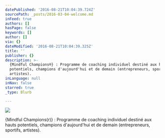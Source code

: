 ```yaml
---
datePublished: '2016-08-21T10:04:39.724Z'
sourcePath: _posts/2016-03-04-welcome.md
inFeed: true
authors: []
hasPage: false
keywords: []
author: []
via: {}
dateModified: '2016-08-21T10:04:39.325Z'
title: ''
publisher: {}
description: >-
  {Mindful Champions®} : Programme de coaching individuel destiné aux hauts
  potentiels, champions d'aujourd'hui et de demain (entrepreneurs, sportifs,
  artistes).
inLanguage: null
inNav: false
starred: true
_type: Blurb

---
```

![](https://the-grid-user-content.s3-us-west-2.amazonaws.com/bdfe7d9c-c6bb-405d-a03f-e028eae2327c.jpg)

{Mindful Champions(r)} : Programme de coaching individuel destiné aux hauts potentiels, champions d'aujourd'hui et de demain (entrepreneurs, sportifs, artistes).
